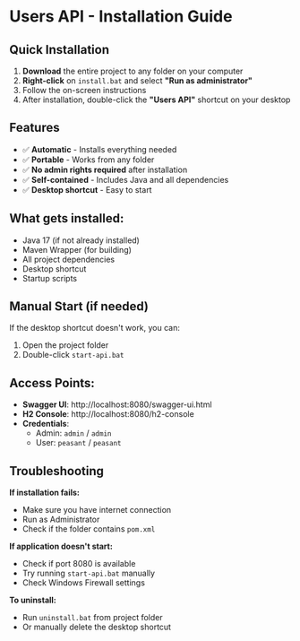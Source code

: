 # Users API - Installation Guide

## Quick Installation

1. **Download** the entire project to any folder on your computer
2. **Right-click** on `install.bat` and select **"Run as administrator"**
3. Follow the on-screen instructions
4. After installation, double-click the **"Users API"** shortcut on your desktop

## Features

- ✅ **Automatic** - Installs everything needed
- ✅ **Portable** - Works from any folder
- ✅ **No admin rights required** after installation
- ✅ **Self-contained** - Includes Java and all dependencies
- ✅ **Desktop shortcut** - Easy to start

## What gets installed:

- Java 17 (if not already installed)
- Maven Wrapper (for building)
- All project dependencies
- Desktop shortcut
- Startup scripts

## Manual Start (if needed)

If the desktop shortcut doesn't work, you can:
1. Open the project folder
2. Double-click `start-api.bat`

## Access Points:

- **Swagger UI**: http://localhost:8080/swagger-ui.html
- **H2 Console**: http://localhost:8080/h2-console
- **Credentials**:
  - Admin: `admin` / `admin`
  - User: `peasant` / `peasant`

## Troubleshooting

**If installation fails:**
- Make sure you have internet connection
- Run as Administrator
- Check if the folder contains `pom.xml`

**If application doesn't start:**
- Check if port 8080 is available
- Try running `start-api.bat` manually
- Check Windows Firewall settings

**To uninstall:**
- Run `uninstall.bat` from project folder
- Or manually delete the desktop shortcut
